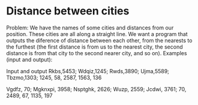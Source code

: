 # Distance between cities

Problem: 
We have the names of some cities and distances from our position. These cities are all along a straight line. We want a program that outputs the diference of distance between each other, from the nearests to the furthest (the first distance is from us to the nearest city, the second distance is from that city to the second nearer city, and so on). Examples (input and output):

Input and output
Rkbs,5453; Wdqiz,1245; Rwds,3890; Ujma,5589; Tbzmo,1303;
1245, 58, 2587, 1563, 136

Vgdfz, 70; Mgknxpi, 3958; Nsptghk, 2626; Wuzp, 2559; Jcdwi, 3761;
70, 2489, 67, 1135, 197

